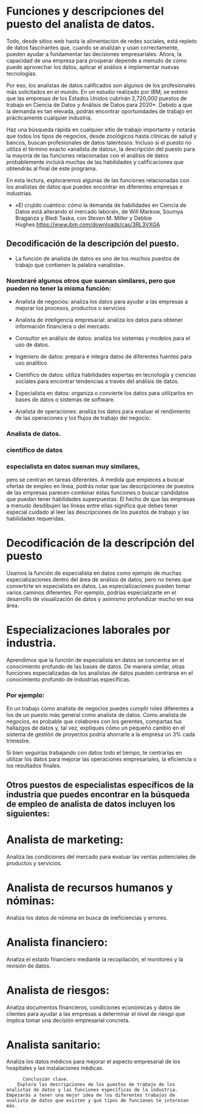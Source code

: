 # Funciones y descripciones del puesto del analista de datos.

Todo, desde sitios web hasta la alimentación de redes sociales, está repleto de datos fascinantes que, cuando se analizan y usan correctamente, pueden ayudar a fundamentar las decisiones empresariales. Ahora, la capacidad de una empresa para prosperar depende a menudo de cómo puede aprovechar los datos, aplicar el análisis e implementar nuevas tecnologías.

Por eso, los analistas de datos calificados son algunos de los profesionales más solicitados en el mundo. En un estudio realizado por IBM, se estimó que las empresas de los Estados Unidos cubrirán 2,720,000 puestos de trabajo en Ciencia de Datos y Análisis de Datos para 2020*. Debido a que la demanda es tan elevada, podrás encontrar oportunidades de trabajo en prácticamente cualquier industria.

Haz una búsqueda rápida en cualquier sitio de trabajo importante y notarás que todos los tipos de negocios, desde zoológicos hasta clínicas de salud y bancos, buscan profesionales de datos talentosos. Incluso si el puesto no utiliza el término exacto «analista de datos», la descripción del puesto para la mayoría de las funciones relacionadas con el análisis de datos probablemente incluirá muchas de las habilidades y calificaciones que obtendrás al final de este programa.

En esta lectura, exploraremos algunas de las funciones relacionadas con los analistas de datos que puedes encontrar en diferentes empresas e industrias. 

* «El crujido cuántico: cómo la demanda de habilidades en Ciencia de Datos está alterando el mercado laboral», de Will Markow, Soumya Braganza y Bledi Taska, con Steven M. Miller y Debbie Hughes.https://www.ibm.com/downloads/cas/3RL3VXGA

## Decodificación de la descripción del puesto.

- La función de analista de datos es uno de los muchos puestos de trabajo que contienen la palabra «analista». 

### Nombraré algunos otros que suenan similares, pero que pueden no tener la misma función:

- Analista de negocios: analiza los datos para ayudar a las empresas a mejorar los procesos, productos o servicios

- Analista de inteligencia empresarial: analiza los datos para obtener información financiera o del mercado.

- Consultor en análisis de datos: analiza los sistemas y modelos para el uso de datos.

- Ingeniero de datos: prepara e integra datos de diferentes fuentes para uso analítico.

- Científico de datos: utiliza habilidades expertas en tecnología y ciencias sociales para encontrar tendencias a través del análisis de datos.

-  Especialista en datos: organiza o convierte los datos para utilizarlos en bases de datos o sistemas de software.

- Analista de operaciones: analiza los datos para evaluar el rendimiento de las operaciones y los flujos de trabajo del negocio.

### Analista de datos.
### científico de datos 
### especialista en datos suenan muy similares,

 pero se centran en tareas diferentes. A medida que empieces a buscar ofertas de empleo en línea, podrás notar que las descripciones de puestos de las empresas parecen combinar estas funciones o buscar candidatos que puedan tener habilidades superpuestas. El hecho de que las empresas a menudo desdibujen las líneas entre ellas significa que debes tener especial cuidado al leer las descripciones de los puestos de trabajo y las habilidades requeridas. 

# Decodificación de la descripción del puesto






Usamos la función de especialista en datos como ejemplo de muchas especializaciones dentro del área de análisis de datos, pero no tienes que convertirte en especialista en datos. Las especializaciones pueden tomar varios caminos diferentes. Por ejemplo, podrías especializarte en el desarrollo de visualización de datos y asimismo profundizar mucho en esa área. 

# Especializaciones laborales por industria.

Aprendimos que la función de especialista en datos se concentra en el conocimiento profundo de las bases de datos. 
De manera similar, otras funciones especializadas de los analistas de datos pueden centrarse en el conocimiento profundo de industrias específicas.

### Por ejemplo:

En un trabajo como analista de negocios puedes cumplir roles diferentes a los de un puesto más general como analista de datos. Como analista de negocios, es probable que colabores con los gerentes, compartas tus hallazgos de datos y, tal vez, expliques cómo un pequeño cambio en el sistema de gestión de proyectos podría ahorrarle a la empresa un 3% cada trimestre. 

Si bien seguirías trabajando con datos todo el tiempo, te centrarías en utilizar los datos para mejorar las operaciones empresariales, la eficiencia o los resultados finales.

## Otros puestos de especialistas específicos de la industria que puedes encontrar en la búsqueda de empleo de analista de datos incluyen los siguientes:

# Analista de marketing:
 
Analiza las condiciones del mercado para evaluar las ventas potenciales de productos y servicios.

# Analista de recursos humanos y nóminas: 

Analiza los datos de nómina en busca de ineficiencias y errores.

# Analista financiero:

Analiza el estado financiero mediante la recopilación, el monitoreo y la revisión de datos.

# Analista de riesgos: 

Analiza documentos financieros, condiciones económicas y datos de clientes para ayudar a las empresas a determinar el nivel de riesgo que implica tomar una decisión empresarial concreta.

# Analista sanitario: 

Analiza los datos médicos para mejorar el aspecto empresarial de los hospitales y las instalaciones médicas.

          Conclusión clave.
        Explora las descripciones de los puestos de trabajo de los analistas de datos y las funciones específicas de la industria. Empezarás a tener una mejor idea de los diferentes trabajos de analista de datos que existen y qué tipos de funciones te interesan más.  
